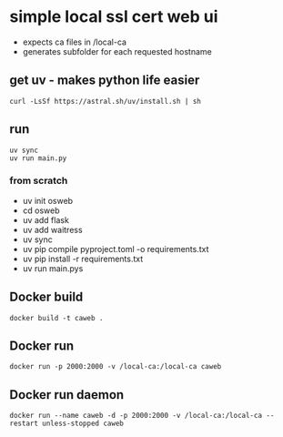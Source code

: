 # simple local ssl cert web ui
* expects ca files in /local-ca
* generates subfolder for each requested hostname

## get uv - makes python life easier
```
curl -LsSf https://astral.sh/uv/install.sh | sh
```

## run
```
uv sync
uv run main.py
```

### from scratch
- uv init osweb
- cd osweb
- uv add flask
- uv add waitress
- uv sync
- uv pip compile pyproject.toml -o requirements.txt
- uv pip install -r requirements.txt
- uv run main.pys

## Docker build
```
docker build -t caweb .
```

## Docker run
```
docker run -p 2000:2000 -v /local-ca:/local-ca caweb
```

## Docker run daemon
```
docker run --name caweb -d -p 2000:2000 -v /local-ca:/local-ca --restart unless-stopped caweb
```